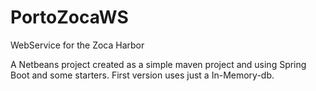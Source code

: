 # PortoZocaWS
WebService for the Zoca Harbor


A Netbeans project created as a simple maven project and using Spring Boot and some starters.
First version uses just a In-Memory-db.
